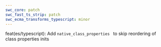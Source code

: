 ```yaml
---
swc_core: patch
swc_fast_ts_strip: patch
swc_ecma_transforms_typescript: minor
---
```


feat(es/typescript): Add `native_class_properties ` to skip reordering of class properties inits
